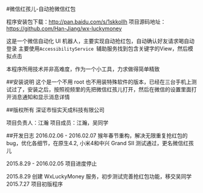 #微信红孩儿-自动抢微信红包

程序安装包下载：http://pan.baidu.com/s/1skkoIIh
项目源码地址：https://github.com/Han-Jiang/wx-luckymoney

这是一个微信自动化 UI 机器人，主要实现自动抢红包，自动确认好友请求喝自动登录
主要使用`AccessibilityService `辅助服务找到包含关键字的View，然后模拟点击

本程序所用技术并非高难度，作为一个小工具，力求做得简单精致


##安装说明
这个是一个不用 root 也不用装特殊软件的版本，已经在三台手机上测试过了，安装之后，按照视频里的先把微信红孩儿打开，然后在微信的设置里面打开消息通知和显示消息详情

##版权所有
深证市恒实天成科技有限公司

项目负责人：江瀚
项目成员：江瀚，吴同学

##开发日志
2016.02.06 - 2016.02.07 猴年春节重构，解决无限重复抢红包的 bug，优化各细节，在原生4.2, 小米4和中兴 Grand SII 测试通过，更名微信红孩儿

2015.8.29 - 2016.02.05  项目进度停止

2015.8.29 创建 WxLuckyMoney 服务，初步测试完善抢红包功能，移交吴同学
2015.7.27 项目初版程序